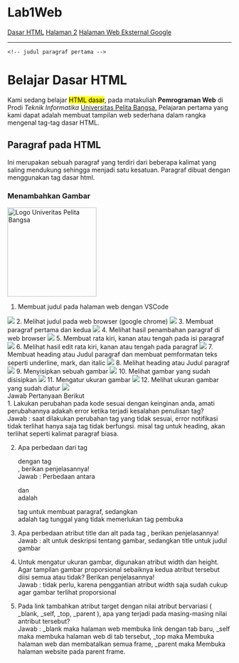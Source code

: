 # Lab1Web

<!DOCTYPE html>
<html lang="en">
<head>
    <meta charset="UTF-8">
    <meta http-equiv="X-UA-Compatible" content="IE=edge">
    <meta name="viewport" content="width=device-width, initial-scale=1.0">
    <title>Tag HTML Dasar</title>
</head>
<body>

<!-- menambahkan link navigasi -->
<nav>
    <a href="lab1_tag_dasar.html">Dasar HTML</a>
    <a href="lab1_halaman2.html">Halaman 2</a>
    <a href="http://www.google.com">Halaman Web Eksternal Google</a>
    </nav>
    <hr>
    
    <!-- judul paragraf pertama -->
<h1>Belajar Dasar HTML</h1>
    <!-- Ini adalah paragraf pertama -->
<p align="left">Kami sedang belajar <mark>HTML dasar</mark>, pada matakuliah <B>Pemrograman Web</B> di Prodi <i>Teknik Informatika</i> <u>Universitas Pelita Bangsa.</u> Pelajaran pertama yang kami dapat adalah membuat tampilan web sederhana dalam rangka mengenal tag-tag dasar HTML.</p>
<!-- judul paragraf kedua -->
<h2>Paragraf pada HTML</h2>
<!-- Ini adalah paragraf kedua -->
<p align="left">Ini merupakan sebuah paragraf yang terdiri dari beberapa kalimat yang saling mendukung sehingga menjadi satu kesatuan. Paragraf dibuat dengan menggunakan tag dasar html.</p>
<!-- sub judul paragraf -->
<h3>Menambahkan Gambar</h3>
<!-- menambahkan gambar pada dokumen -->
<img src="https://i.postimg.cc/rscFdGFT/OIP.jpg" width="200" title="Logo Univeritas Pelita Bangsa">

</body>
</html>

1. Membuat judul pada halaman web dengan VSCode
<img src="https://i.postimg.cc/j5YR96ff/3-28-2021-09-51-47.jpg">
2. Melihat judul pada web browser (google chrome)
<img src="https://i.postimg.cc/3NKYrKnJ/3-28-2021-09-53-29.jpg">
3. Membuat paragraf  pertama dan kedua
<img src="https://i.postimg.cc/qvt0vDXn/3-28-2021-09-54-30.jpg">
4. Melihat hasil penambahan paragraf di web browser
<img src="https://i.postimg.cc/wTjgSj1w/3-28-2021-09-54-40.jpg">
5. Membuat rata kiri, kanan atau tengah pada isi paragraf
<img src="https://i.postimg.cc/65btwxRt/3-28-2021-09-56-10.jpg">
6. Melihat hasil edit rata kiri, kanan atau tengah pada paragraf
<img src="https://i.postimg.cc/D0BF8tMQ/3-28-2021-09-56-19.jpg">
7. Membuat heading atau Judul paragraf dan membuat pemformatan teks seperti underline, mark, dan italic
<img src="https://i.postimg.cc/Bnd3L5Mz/3-28-2021-10-02-13.jpg">
8. Melihat heading atau Judul paragraf
<img src="https://i.postimg.cc/J7qR6kzy/3-28-2021-10-02-21.jpg">
9. Menyisipkan sebuah gambar
<img src="https://i.postimg.cc/W4gvMDy1/3-28-2021-11-56-00.jpg">
10. Melihat gambar yang sudah disisipkan
<img src="https://i.postimg.cc/4dGTwfCb/3-28-2021-11-56-18.jpg">
11. Mengatur ukuran gambar
<img src="https://i.postimg.cc/4yNRkWxY/3-28-2021-11-59-01.jpg">
12. Melihat ukuran gambar yang sudah diatur
<img src="https://i.postimg.cc/hj0R5kcF/3-28-2021-11-59-51.jpg">


<br/>
Jawab Pertanyaan Berikut
<br/>
1. Lakukan perubahan pada kode sesuai dengan keinginan anda, amati perubahannya adakah error ketika terjadi kesalahan penulisan tag?
   <br/>Jawab : saat dilakukan perubahan tag yang tidak sesuai, error notifikasi tidak terlihat hanya saja tag tidak berfungsi. misal tag untuk heading, akan terlihat seperti   kalimat paragraf biasa.

2. Apa perbedaan dari tag <p> dengan tag <br/>, berikan penjelasannya!
   <br/>Jawab : Perbedaan antara <p> dan <br/> adalah <p> tag untuk membuat paragraf, sedangkan <br/> adalah tag tunggal yang tidak memerlukan tag pembuka 
    
3. Apa perbedaan atribut title dan alt pada tag <img>, berikan penjelasannya!
   <br/>Jawab : alt untuk deskripsi tentang gambar, sedangkan title untuk judul gambar

4. Untuk mengatur ukuran gambar, digunakan atribut width dan height. Agar tampilan gambar proporsional sebaiknya kedua atribut tersebut diisi semua atau tidak? Berikan penjelasannya!
   <br/>Jawab : tidak perlu, karena penggantian atribut width saja sudah cukup agar gambar terlihat proporsional

5. Pada link tambahkan atribut target dengan nilai atribut bervariasi ( _blank, _self, _top, _parent ), apa yang terjadi pada masing-masing nilai antribut tersebut?
   <br/>Jawab : _blank maka halaman web membuka link dengan tab baru, _self maka membuka halaman web di tab tersebut, _top maka Membuka halaman web dan membatalkan semua frame, _parent maka Membuka halaman website pada parent frame.
